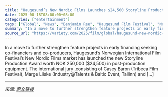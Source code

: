 ```yaml
---
title: "Haugesund’s New Nordic Films Launches $24,500 Storyline Production Pitch Award With Tribeca Programmer Casey Baron on Jury"
date: 2025-08-18T08:00:00+08:00
categories: ["entertainment"]
tags: ["Global", "News", "Benjamin Ree", "Haugesund Film Festival", "New Nordic Films", "Norwegian International Film Festival"]
summary: "In a move to further strengthen feature projects in early financing seeking co-financiers and co-producers, Haugesund’s Norwegian International Film Festival’s New Nordic Films market has launched the"
source_url: "https://variety.com/2025/film/global/haugesund-new-nordic-films-storyline-studios-1236491521/"
---
```


In a move to further strengthen feature projects in early financing seeking co-financiers and co-producers, Haugesund’s Norwegian International Film Festival’s New Nordic Films market has launched the new Storyline Production Award worth NOK 250,000 ($24,500) in post-production equipment. The international jury ,consisting of Casey Baron (Tribeca Film Festival), Marge Liiske (Industry@Talents &#38; Baltic Event, Tallinn) and [&#8230;]

---

*来源: [原文链接](https://variety.com/2025/film/global/haugesund-new-nordic-films-storyline-studios-1236491521/)*
